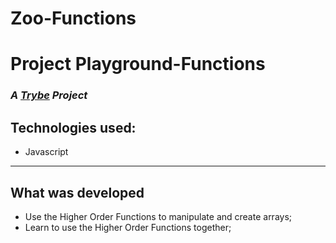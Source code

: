 # Zoo-Functions


# Project Playground-Functions
### _A [Trybe](https://www.betrybe.com/) Project_


## Technologies used:

  - Javascript

---
## What was developed

- Use the Higher Order Functions to manipulate and create arrays;
- Learn to use the Higher Order Functions together;


